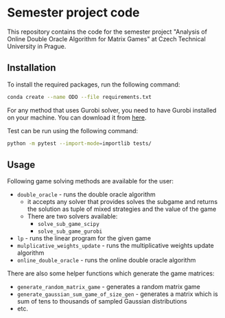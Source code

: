 # Semester project code

This repository contains the code for the semester project "Analysis of Online Double Oracle Algorithm for Matrix Games" at Czech Technical University in Prague.

## Installation

To install the required packages, run the following command:

```bash
conda create --name ODO --file requirements.txt
```

For any method that uses Gurobi solver, you need to have Gurobi installed on your machine. You can download it from [here](https://www.gurobi.com/downloads/).

Test can be run using the following command:

```bash
python -m pytest --import-mode=importlib tests/
```

## Usage
Following game solving methods are available for the user:
- ```double_oracle``` - runs the double oracle algorithm
    - it accepts any solver that provides solves the subgame and returns the solution as tuple of mixed strategies and the value of the game
    - There are two solvers available:
        - ```solve_sub_game_scipy```
        - ```solve_sub_game_gurobi```
- ```lp``` - runs the linear program for the given game
- ```mulplicative_weights_update``` - runs the multiplicative weights update algorithm
- ```online_double_oracle``` - runs the online double oracle algorithm

There are also some helper functions which generate the game matrices:
- ```generate_random_matrix_game``` - generates a random matrix game
- ```generate_gaussian_sum_game_of_size_gen``` - generates a matrix which is sum of tens to thousands of sampled Gaussian distributions
- etc.